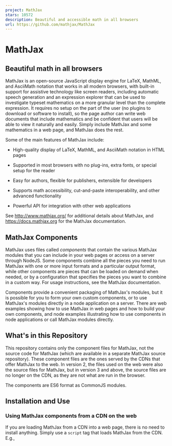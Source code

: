 ```yaml
---
project: MathJax
stars: 10572
description: Beautiful and accessible math in all browsers
url: https://github.com/mathjax/MathJax
---
```


MathJax
=======

Beautiful math in all browsers
------------------------------

MathJax is an open-source JavaScript display engine for LaTeX, MathML, and AsciiMath notation that works in all modern browsers, with built-in support for assistive technology like screen readers, including automatic speech generation and an expression explorer that can be used to investigate typeset mathematics on a more granular level than the complete expression. It requires no setup on the part of the user (no plugins to download or software to install), so the page author can write web documents that include mathematics and be confident that users will be able to view it naturally and easily. Simply include MathJax and some mathematics in a web page, and MathJax does the rest.

Some of the main features of MathJax include:

-   High-quality display of LaTeX, MathML, and AsciiMath notation in HTML pages
    
-   Supported in most browsers with no plug-ins, extra fonts, or special setup for the reader
    
-   Easy for authors, flexible for publishers, extensible for developers
    
-   Supports math accessibility, cut-and-paste interoperability, and other advanced functionality
    
-   Powerful API for integration with other web applications
    

See http://www.mathjax.org/ for additional details about MathJax, and https://docs.mathjax.org for the MathJax documentation.

MathJax Components
------------------

MathJax uses files called _components_ that contain the various MathJax modules that you can include in your web pages or access on a server through NodeJS. Some components combine all the pieces you need to run MathJax with one or more input formats and a particular output format, while other components are pieces that can be loaded on demand when needed, or by a configuration that specifies the pieces you want to combine in a custom way. For usage instructions, see the MathJax documentation.

Components provide a convenient packaging of MathJax's modules, but it is possible for you to form your own custom components, or to use MathJax's modules directly in a node application on a server. There are web examples showing how to use MathJax in web pages and how to build your own components, and node examples illustrating how to use components in node applications or call MathJax modules directly.

What's in this Repository
-------------------------

This repository contains only the component files for MathJax, not the source code for MathJax (which are available in a separate MathJax source repository). These component files are the ones served by the CDNs that offer MathJax to the web. In version 2, the files used on the web were also the source files for MathJax, but in version 3 and above, the source files are no longer on the CDN, as they are not what are run in the browser.

The components are ES6 format as CommonJS modules.

Installation and Use
--------------------

### Using MathJax components from a CDN on the web

If you are loading MathJax from a CDN into a web page, there is no need to install anything. Simply use a `script` tag that loads MathJax from the CDN. E.g.,

<script src\="https://cdn.jsdelivr.net/npm/mathjax@4/tex-mml-chtml.js" defer\></script\>

See the MathJax documentation and the MathJax Web Demos, and the MathJax Node Demos for more information.

### Hosting your own copy of the MathJax Components

If you want to host MathJax from your own server, you can do so by installing the `mathjax` package using `npm` and moving the contents to an appropriate location on your server:

```
npm install mathjax@4
mv node_modules/mathjax <path-to-server-location>/mathjax
```

Alternatively, you can get the files via GitHub:

```
git clone https://github.com/mathjax/MathJax.git mathjax
mv mathjax <path-to-server-location>/mathjax
rm -rf mathjax
```

Then (in either case) you can use a script tag like the following:

<script src\="<url-to-your-site>/mathjax/tex-chtml.js" defer\></script\>

where `<url-to-your-site>` is replaced by the URL to the location where you moved the MathJax files above.

See the documentation for details.

### Using MathJax components in a node application

To use MathJax components in a node application, install the `mathjax` package:

npm install mathjax@4

Then import `mathjax` within your application and initialize it:

import MathJax from 'mathjax';
await MathJax.init({ ... });

where `{ ... }` is the MathJax configuration you want to use. E.g.,

import MathJax from 'mathjax';
await MathJax.init({
  loader: {load: \['input/tex', 'output/svg'\]}
});
const svg \= await MathJax.tex2svgPromise('\\\\frac{1}{x^2-1}', {display: true});
console.log(MathJax.startup.adaptor.outerHTML(svg));

Alternatively, in an ES5 node application, you can use

const MathJax \= require('mathjax');
MathJax.init({ ... }).then(() \=> { ... });

where the first `{ ... }` is a MathJax configuration, and the second `{ ... }` is the code to run after MathJax has been loaded. E.g.

const MathJax \= require('mathjax');
MathJax.init({
  loader: {load: \['input/tex', 'output/svg'\]}
}).then(() \=> {
  const svg \= MathJax.tex2svg('\\\\frac{1}{x^2-1}', {display: true});
  console.log(MathJax.startup.adaptor.outerHTML(svg));
}).catch((err) \=> console.log(err.message));

**Note:** the technique in the two examples above is for node-based application only, not for browser applications. This method sets up an alternative DOM implementation, which you don't need in the browser, and it depends on node and the local file system in other ways. This setup will not work properly in the browser, even if you webpack it or use some other bundler.

See the documentation and the MathJax Node Repository for more details.

Reducing the Size of the Components Directory
---------------------------------------------

Since the MathJax package contains _all_ the component files, so if you are only planning one use one configuration, you can reduce the size of the MathJax directory by removing unused components. For example, if you are using the `tex-chtml.js` component, then you can remove the `tex-mml-chtml.js`, `tex-svg.js`, `tex-mml-svg.js`, and the files ending in `-nofont.js`, which will save considerable space. Indeed, you should be able to remove everything other than `tex-chtml.js`, and the `input/tex/extensions`, `adaptors`, `a11y`, and `sre` directories. If you are using the results only on the web, you can remove `adaptors` as well. If you are using MathML input rather than TeX (e.g., `mml-chtml.js` rather than `tex-chtml.js`), then you can remove `input/tex/extensions` as well.

If you are using a font other than the default `mathjax-newcm` font in a node application, then you will need to install that font as well. E.g.,

npm install @mathjax/mathjax-stix2-font@4

to install the `mathjax-stix2` font locally. On the web, MathJax will look for the font and its dynamic ranges on the `cdn.jsdelivr.net` CDN service, so if you want to use the font from your own server, you will need to configure the path to the font. For example:

MathJax \= {
  loader: {
    paths: {
      'mathjax-stix2': '<url-to-your-server>/mathjax-stix2-font'
    }
  }
};

to set the location for the `mathjax-stix2` font to a URL on your server.

The Component Files and Pull Requests
-------------------------------------

The contents of this repository are generated automatically, so you should not submit pull requests that modify this repository. If you wish to submit a modification to MathJax, you should make a pull request in the MathJax source repository.

MathJax Community
-----------------

The main MathJax website is http://www.mathjax.org, and it includes announcements and other important information. A MathJax user forum for asking questions and getting assistance is hosted at Google, and the MathJax bug tracker is hosted at GitHub.

Before reporting a bug, please check that it has not already been reported. Also, please use the bug tracker (rather than the help forum) for reporting bugs, and use the user's forum (rather than the bug tracker) for questions about how to use MathJax.

MathJax Resources
-----------------

-   MathJax Documentation
-   MathJax Components
-   MathJax Source Code
-   MathJax Web Examples
-   MathJax Node Examples
-   MathJax Bug Tracker
-   MathJax Users' Group
